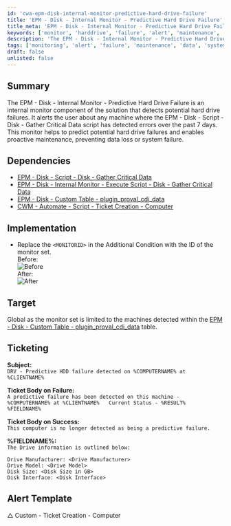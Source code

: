 ```yaml
---
id: 'cwa-epm-disk-internal-monitor-predictive-hard-drive-failure'
title: 'EPM - Disk - Internal Monitor - Predictive Hard Drive Failure'
title_meta: 'EPM - Disk - Internal Monitor - Predictive Hard Drive Failure'
keywords: ['monitor', 'harddrive', 'failure', 'alert', 'maintenance', 'data', 'system']
description: 'The EPM - Disk - Internal Monitor - Predictive Hard Drive Failure component detects potential hard drive failures by alerting users about errors detected in the past week, enabling proactive maintenance to prevent data loss or system failure.'
tags: ['monitoring', 'alert', 'failure', 'maintenance', 'data', 'system']
draft: false
unlisted: false
---
```

## Summary

The EPM - Disk - Internal Monitor - Predictive Hard Drive Failure is an internal monitor component of the solution that detects potential hard drive failures. It alerts the user about any machine where the EPM - Disk - Script - Disk - Gather Critical Data script has detected errors over the past 7 days. This monitor helps to predict potential hard drive failures and enables proactive maintenance, preventing data loss or system failure.

## Dependencies

- [EPM - Disk - Script - Disk - Gather Critical Data](https://proval.itglue.com/DOC-5078775-10677468)
- [EPM - Disk - Internal Monitor - Execute Script - Disk - Gather Critical Data](https://proval.itglue.com/DOC-5078775-12662477)
- [EPM - Disk - Custom Table - plugin_proval_cdi_data](https://proval.itglue.com/DOC-5078775-9371714)
- [CWM - Automate - Script - Ticket Creation - Computer](https://proval.itglue.com/DOC-5078775-9098338)

## Implementation

- Replace the `<MONITORID>` in the Additional Condition with the ID of the monitor set.  
  Before:  
  ![Before](5078775/docs/12662475/images/17944322)  
  After:  
  ![After](5078775/docs/12662475/images/17944345)

## Target

Global as the monitor set is limited to the machines detected within the [EPM - Disk - Custom Table - plugin_proval_cdi_data](https://proval.itglue.com/DOC-5078775-9371714) table.

## Ticketing

**Subject:**  
`DRV - Predictive HDD failure detected on %COMPUTERNAME% at %CLIENTNAME%`

**Ticket Body on Failure:**  
`A predictive failure has been detected on this machine - %COMPUTERNAME% at %CLIENTNAME%  
Current Status - %RESULT%  
%FIELDNAME%`

**Ticket Body on Success:**  
`This computer is no longer detected as being a predictive failure.`

**%FIELDNAME%:**  
`The Drive information is outlined below:`  
```
Drive Manufacturer: <Drive Manufacturer>
Drive Model: <Drive Model>
Disk Size: <Disk Size in GB>
Disk Interface: <Disk Interface>
```

## Alert Template

△ Custom - Ticket Creation - Computer

